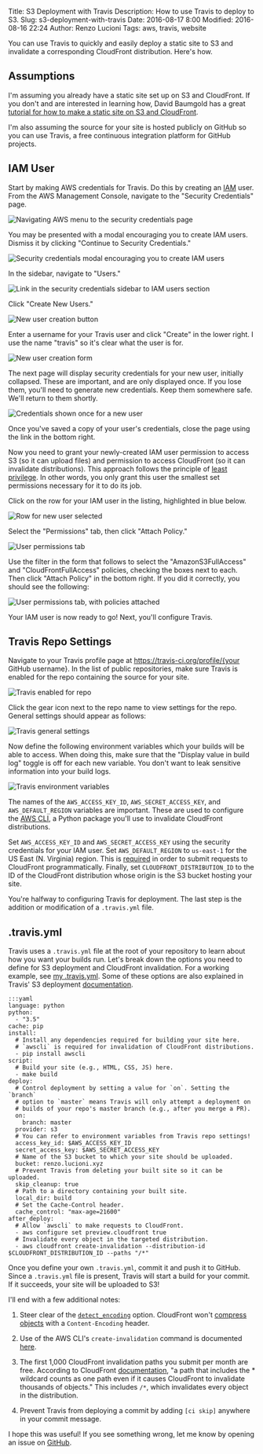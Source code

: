 Title: S3 Deployment with Travis
Description: How to use Travis to deploy to S3.
Slug: s3-deployment-with-travis
Date: 2016-08-17 8:00
Modified: 2016-08-16 22:24
Author: Renzo Lucioni
Tags: aws, travis, website

You can use Travis to quickly and easily deploy a static site to S3 and invalidate a corresponding CloudFront distribution. Here's how.

## Assumptions

I'm assuming you already have a static site set up on S3 and CloudFront. If you don't and are interested in learning how, David Baumgold has a great [tutorial for how to make a static site on S3 and CloudFront](https://www.davidbaumgold.com/tutorials/deploy-static-site-aws-s3-cloudfront/).

I'm also assuming the source for your site is hosted publicly on GitHub so you can use Travis, a free continuous integration platform for GitHub projects.

## IAM User

Start by making AWS credentials for Travis. Do this by creating an [IAM](http://docs.aws.amazon.com/IAM/latest/UserGuide/best-practices.html) user. From the AWS Management Console, navigate to the "Security Credentials" page.

![Navigating AWS menu to the security credentials page]({filename}../images/aws-security-credentials-menu.png)

You may be presented with a modal encouraging you to create IAM users. Dismiss it by clicking "Continue to Security Credentials."

![Security credentials modal encouraging you to create IAM users]({filename}../images/aws-security-credentials-modal.png)

In the sidebar, navigate to "Users."

![Link in the security credentials sidebar to IAM users section]({filename}../images/aws-security-credentials-sidebar.png)

Click "Create New Users."

![New user creation button]({filename}../images/create-iam-users.png)

Enter a username for your Travis user and click "Create" in the lower right. I use the name "travis" so it's clear what the user is for.

![New user creation form]({filename}../images/iam-user-creation-form.png)

The next page will display security credentials for your new user, initially collapsed. These are important, and are only displayed once. If you lose them, you'll need to generate new credentials. Keep them somewhere safe. We'll return to them shortly.

![Credentials shown once for a new user]({filename}../images/iam-user-credentials.png)

Once you've saved a copy of your user's credentials, close the page using the link in the bottom right.

Now you need to grant your newly-created IAM user permission to access S3 (so it can upload files) and permission to access CloudFront (so it can invalidate distributions). This approach follows the principle of [least privilege](http://docs.aws.amazon.com/IAM/latest/UserGuide/best-practices.html#grant-least-privilege). In other words, you only grant this user the smallest set permissions necessary for it to do its job.

Click on the row for your IAM user in the listing, highlighted in blue below.

![Row for new user selected]({filename}../images/iam-user-listing.png)

Select the "Permissions" tab, then click "Attach Policy."

![User permissions tab]({filename}../images/iam-user-permissions-empty.png)

Use the filter in the form that follows to select the "AmazonS3FullAccess" and "CloudFrontFullAccess" policies, checking the boxes next to each. Then click "Attach Policy" in the bottom right. If you did it correctly, you should see the following:

![User permissions tab, with policies attached]({filename}../images/iam-user-permissions-attached.png)

Your IAM user is now ready to go! Next, you'll configure Travis.

## Travis Repo Settings

Navigate to your Travis profile page at https://travis-ci.org/profile/{your GitHub username}. In the list of public repositories, make sure Travis is enabled for the repo containing the source for your site.

![Travis enabled for repo]({filename}../images/travis-repo-enabled.png)

Click the gear icon next to the repo name to view settings for the repo. General settings should appear as follows:

![Travis general settings]({filename}../images/travis-general-settings.png)

Now define the following environment variables which your builds will be able to access. When doing this, make sure that the "Display value in build log" toggle is off for each new variable. You don't want to leak sensitive information into your build logs.

![Travis environment variables]({filename}../images/travis-environment-variables.png)

The names of the `AWS_ACCESS_KEY_ID`, `AWS_SECRET_ACCESS_KEY`, and `AWS_DEFAULT_REGION` variables are important. These are used to configure the [AWS CLI](https://pypi.python.org/pypi/awscli), a Python package you'll use to invalidate CloudFront distributions.

Set `AWS_ACCESS_KEY_ID` and `AWS_SECRET_ACCESS_KEY` using the security credentials for your IAM user. Set `AWS_DEFAULT_REGION` to `us-east-1` for the US East (N. Virginia) region. This is [required](http://docs.aws.amazon.com/general/latest/gr/rande.html#cf_region) in order to submit requests to CloudFront programmatically. Finally, set `CLOUDFRONT_DISTRIBUTION_ID` to the ID of the CloudFront distribution whose origin is the S3 bucket hosting your site.

You're halfway to configuring Travis for deployment. The last step is the addition or modification of a `.travis.yml` file.

## .travis.yml

Travis uses a `.travis.yml` file at the root of your repository to learn about how you want your builds run. Let's break down the options you need to define for S3 deployment and CloudFront invalidation. For a working example, see [my .travis.yml](https://github.com/rlucioni/blog/blob/master/.travis.yml). Some of these options are also explained in Travis' S3 deployment [documentation](https://docs.travis-ci.com/user/deployment/s3).

    :::yaml
    language: python
    python:
      - "3.5"
    cache: pip
    install:
      # Install any dependencies required for building your site here.
      # `awscli` is required for invalidation of CloudFront distributions.
      - pip install awscli
    script:
      # Build your site (e.g., HTML, CSS, JS) here.
      - make build
    deploy:
      # Control deployment by setting a value for `on`. Setting the `branch`
      # option to `master` means Travis will only attempt a deployment on
      # builds of your repo's master branch (e.g., after you merge a PR).
      on:
        branch: master
      provider: s3
      # You can refer to environment variables from Travis repo settings!
      access_key_id: $AWS_ACCESS_KEY_ID
      secret_access_key: $AWS_SECRET_ACCESS_KEY
      # Name of the S3 bucket to which your site should be uploaded.
      bucket: renzo.lucioni.xyz
      # Prevent Travis from deleting your built site so it can be uploaded.
      skip_cleanup: true
      # Path to a directory containing your built site.
      local_dir: build
      # Set the Cache-Control header.
      cache_control: "max-age=21600"
    after_deploy:
      # Allow `awscli` to make requests to CloudFront.
      - aws configure set preview.cloudfront true
      # Invalidate every object in the targeted distribution.
      - aws cloudfront create-invalidation --distribution-id $CLOUDFRONT_DISTRIBUTION_ID --paths "/*"

Once you define your own `.travis.yml`, commit it and push it to GitHub. Since a `.travis.yml` file is present, Travis will start a build for your commit. If it succeeds, your site will be uploaded to S3!

I'll end with a few additional notes:

1. Steer clear of the [`detect_encoding`](https://docs.travis-ci.com/user/deployment/s3#Setting-Content-Encoding-header) option. CloudFront won't [compress objects](http://docs.aws.amazon.com/AmazonCloudFront/latest/DeveloperGuide/ServingCompressedFiles.html#compressed-content-cloudfront) with a `Content-Encoding` header.

2. Use of the AWS CLI's `create-invalidation` command is documented [here](http://docs.aws.amazon.com/cli/latest/reference/cloudfront/create-invalidation.html).

3. The first 1,000 CloudFront invalidation paths you submit per month are free. According to CloudFront [documentation](http://docs.aws.amazon.com/AmazonCloudFront/latest/DeveloperGuide/Invalidation.html#PayingForInvalidation), "a path that includes the * wildcard counts as one path even if it causes CloudFront to invalidate thousands of objects." This includes `/*`, which invalidates every object in the distribution.

4. Prevent Travis from deploying a commit by adding `[ci skip]` anywhere in your commit message.

I hope this was useful! If you see something wrong, let me know by opening an issue on [GitHub](https://github.com/rlucioni/blog).
